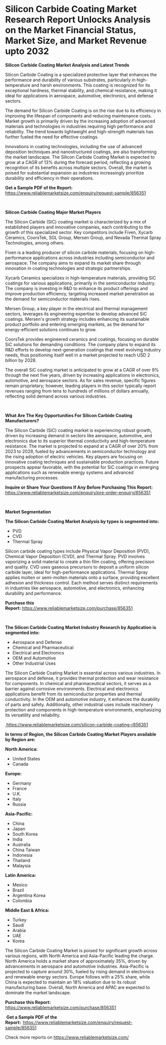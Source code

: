 <p><h1>Silicon Carbide Coating Market Research Report Unlocks Analysis on the Market Financial Status, Market Size, and Market Revenue upto 2032</h1></p><p><strong>Silicon Carbide Coating Market Analysis and Latest Trends</strong></p>
<p><p>Silicon Carbide Coating is a specialized protective layer that enhances the performance and durability of various substrates, particularly in high-temperature and harsh environments. This coating is recognized for its exceptional hardness, thermal stability, and chemical resistance, making it ideal for applications in aerospace, automotive, electronics, and defense sectors. </p><p>The demand for Silicon Carbide Coating is on the rise due to its efficiency in improving the lifespan of components and reducing maintenance costs. Market growth is primarily driven by the increasing adoption of advanced materials and technologies in industries requiring high performance and reliability. The trend towards lightweight and high-strength materials has further fueled the need for effective coatings. </p><p>Innovations in coating technologies, including the use of advanced deposition techniques and nanostructured coatings, are also transforming the market landscape. The Silicon Carbide Coating Market is expected to grow at a CAGR of 13% during the forecast period, reflecting a growing recognition of its benefits across multiple sectors. Overall, the market is poised for substantial expansion as industries increasingly prioritize durability and efficiency in their operations.</p></p>
<p><strong>Get a Sample PDF of the Report:&nbsp;</strong> <a href="https://www.reliablemarketsize.com/enquiry/request-sample/856351?utm_campaign=2034&utm_medium=2&utm_source=Github&utm_content=ia&utm_term=28022025&utm_id=silicon-carbide-coating">https://www.reliablemarketsize.com/enquiry/request-sample/856351</a></p>
<p>&nbsp;</p>
<p><strong>Silicon Carbide Coating Major Market Players</strong></p>
<p><p>The Silicon Carbide (SiC) coating market is characterized by a mix of established players and innovative companies, each contributing to the growth of this specialized sector. Key competitors include Fiven, Xycarb Ceramics, CoorsTek, SGL Group, Mersen Group, and Nevada Thermal Spray Technologies, among others.</p><p>Fiven is a leading producer of silicon carbide materials, focusing on high-performance applications across industries including semiconductor and aerospace. The company aims to expand its market share through innovation in coating technologies and strategic partnerships. </p><p>Xycarb Ceramics specializes in high-temperature materials, providing SiC coatings for various applications, primarily in the semiconductor industry. The company is investing in R&D to enhance its product offerings and improve production efficiency, targeting increased market penetration as the demand for semiconductor materials rises.</p><p>Mersen Group, a key player in the electrical and thermal management sectors, leverages its engineering expertise to develop advanced SiC coatings. Mersen's growth strategy includes enhancing its sustainable product portfolio and entering emerging markets, as the demand for energy-efficient solutions continues to grow.</p><p>CoorsTek provides engineered ceramics and coatings, focusing on durable SiC solutions for demanding conditions. The company plans to expand its R&D efforts to develop next-generation coatings that meet evolving industry needs, thus positioning itself well in a market projected to reach USD 2 billion by 2028.</p><p>The overall SiC coating market is anticipated to grow at a CAGR of over 9% through the next five years, driven by increasing applications in electronics, automotive, and aerospace sectors. As for sales revenue, specific figures remain proprietary; however, leading players in this sector typically report revenues ranging from tens to hundreds of millions of dollars annually, reflecting solid demand across various industries.</p></p>
<p>&nbsp;</p>
<p><strong>What Are The Key Opportunities For Silicon Carbide Coating Manufacturers?</strong></p>
<p><p>The Silicon Carbide (SiC) coating market is experiencing robust growth, driven by increasing demand in sectors like aerospace, automotive, and electronics due to its superior thermal conductivity and high-temperature resistance. The market is projected to expand at a CAGR of over 20% from 2023 to 2028, fueled by advancements in semiconductor technology and the rising adoption of electric vehicles. Key players are focusing on innovative coating techniques and sustainable production practices. Future prospects appear favorable, with the potential for SiC coatings in emerging applications such as renewable energy systems and advanced manufacturing processes.</p></p>
<p><strong>Inquire or Share Your Questions If Any Before Purchasing This Report:</strong> <a href="https://www.reliablemarketsize.com/enquiry/pre-order-enquiry/856351?utm_campaign=2034&utm_medium=2&utm_source=Github&utm_content=ia&utm_term=28022025&utm_id=silicon-carbide-coating">https://www.reliablemarketsize.com/enquiry/pre-order-enquiry/856351</a></p>
<p>&nbsp;</p>
<p><strong>Market Segmentation</strong></p>
<p><strong>The Silicon Carbide Coating Market Analysis by types is segmented into:</strong></p>
<p><ul><li>PVD</li><li>CVD</li><li>Thermal Spray</li></ul></p>
<p><p>Silicon carbide coating types include Physical Vapor Deposition (PVD), Chemical Vapor Deposition (CVD), and Thermal Spray. PVD involves vaporizing a solid material to create a thin film coating, offering precision and quality. CVD uses gaseous precursors to deposit a uniform silicon carbide layer, ideal for high-performance applications. Thermal Spray applies molten or semi-molten materials onto a surface, providing excellent adhesion and thickness control. Each method serves distinct requirements in industries like aerospace, automotive, and electronics, enhancing durability and performance.</p></p>
<p><strong>Purchase this Report:&nbsp;</strong><a href="https://www.reliablemarketsize.com/purchase/856351?utm_campaign=2034&utm_medium=2&utm_source=Github&utm_content=ia&utm_term=28022025&utm_id=silicon-carbide-coating">https://www.reliablemarketsize.com/purchase/856351</a></p>
<p>&nbsp;</p>
<p><strong>The Silicon Carbide Coating Market Industry Research by Application is segmented into:</strong></p>
<p><ul><li>Aerospace and Defense</li><li>Chemical and Pharmaceutical</li><li>Electrical and Electronics</li><li>OEM and Automotive</li><li>Other Industrial Uses</li></ul></p>
<p><p>The Silicon Carbide Coating Market is essential across various industries. In aerospace and defense, it provides thermal protection and wear resistance for components. In chemical and pharmaceutical sectors, it serves as a barrier against corrosive environments. Electrical and electronics applications benefit from its semiconductor properties and thermal conductivity. In the OEM and automotive industry, it enhances the durability of parts and safety. Additionally, other industrial uses include machinery protection and components in high-temperature environments, emphasizing its versatility and reliability.</p></p>
<p><a href="https://www.reliablemarketsize.com/silicon-carbide-coating-r856351?utm_campaign=2034&utm_medium=2&utm_source=Github&utm_content=ia&utm_term=28022025&utm_id=silicon-carbide-coating">&nbsp;https://www.reliablemarketsize.com/silicon-carbide-coating-r856351</a></p>
<p><strong>In terms of Region, the Silicon Carbide Coating Market Players available by Region are:</strong></p>
<p>
    <p> <strong> North America: </strong>
        <ul>
            <li>United States</li>
            <li>Canada</li>
        </ul>
        </p> 
    <p> <strong> Europe: </strong>
        <ul>
            <li>Germany</li>
            <li>France</li>
            <li>U.K.</li>
            <li>Italy</li>
            <li>Russia</li>
        </ul>
        </p> 
    <p> <strong> Asia-Pacific: </strong>
        <ul>
            <li>China</li>
            <li>Japan</li>
            <li>South Korea</li>
            <li>India</li>
            <li>Australia</li>
            <li>China Taiwan</li>
            <li>Indonesia</li>
            <li>Thailand</li>
            <li>Malaysia</li>
        </ul>
        </p> 
    <p> <strong> Latin America: </strong>
        <ul>
            <li>Mexico</li>
            <li>Brazil</li>
            <li>Argentina Korea</li>
            <li>Colombia</li>
        </ul>
        </p> 
    <p> <strong> Middle East & Africa: </strong>
        <ul>
            <li>Turkey</li>
            <li>Saudi</li>
            <li>Arabia</li>
            <li>UAE</li>
            <li>Korea</li>
        </ul>
    </p>
    </p>
<p><p>The Silicon Carbide Coating Market is poised for significant growth across various regions, with North America and Asia-Pacific leading the charge. North America holds a market share of approximately 35%, driven by advancements in aerospace and automotive industries. Asia-Pacific is projected to capture around 30%, fueled by rising demand in electronics and renewable energy sectors. Europe follows with a 25% share, while China is expected to maintain an 18% valuation due to its robust manufacturing base. Overall, North America and APAC are expected to dominate the market landscape.</p></p>
<p><strong>Purchase this Report: </strong><a href="https://www.reliablemarketsize.com/purchase/856351?utm_campaign=2034&utm_medium=2&utm_source=Github&utm_content=ia&utm_term=28022025&utm_id=silicon-carbide-coating">https://www.reliablemarketsize.com/purchase/856351</a></p>
<p>&nbsp;<strong>Get a Sample PDF of the Report:&nbsp;&nbsp;</strong><a href="https://www.reliablemarketsize.com/enquiry/request-sample/856351?utm_campaign=2034&utm_medium=2&utm_source=Github&utm_content=ia&utm_term=28022025&utm_id=silicon-carbide-coating">https://www.reliablemarketsize.com/enquiry/request-sample/856351</a></p>
<p><strong></strong></p>
<p>Check more reports on <a href="https://www.reliablemarketsize.com/?utm_campaign=2034&utm_medium=2&utm_source=Github&utm_content=ia&utm_term=28022025&utm_id=silicon-carbide-coating">https://www.reliablemarketsize.com/</a></p>